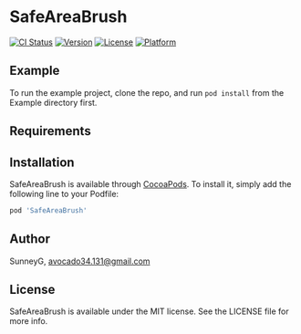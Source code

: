 # SafeAreaBrush

[![CI Status](https://img.shields.io/travis/SunneyG/SafeAreaBrush.svg?style=flat)](https://travis-ci.org/SunneyG/SafeAreaBrush)
[![Version](https://img.shields.io/cocoapods/v/SafeAreaBrush.svg?style=flat)](https://cocoapods.org/pods/SafeAreaBrush)
[![License](https://img.shields.io/cocoapods/l/SafeAreaBrush.svg?style=flat)](https://cocoapods.org/pods/SafeAreaBrush)
[![Platform](https://img.shields.io/cocoapods/p/SafeAreaBrush.svg?style=flat)](https://cocoapods.org/pods/SafeAreaBrush)

## Example

To run the example project, clone the repo, and run `pod install` from the Example directory first.

## Requirements

## Installation

SafeAreaBrush is available through [CocoaPods](https://cocoapods.org). To install
it, simply add the following line to your Podfile:

```ruby
pod 'SafeAreaBrush'
```

## Author

SunneyG, avocado34.131@gmail.com

## License

SafeAreaBrush is available under the MIT license. See the LICENSE file for more info.
